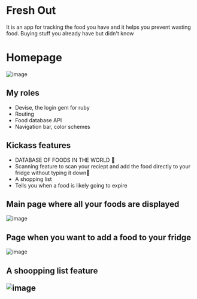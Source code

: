 <h1>Fresh Out</h1>
<p>It is an app for tracking the food you have and it helps you prevent wasting food. Buying stuff you already have but didn't know</p>
<h1>Homepage</h1>

![image](https://user-images.githubusercontent.com/98511262/205536078-55281a1c-338e-4e7f-bde6-ec482898a6c8.png)

<h2>My roles</h2>
<ul>
  <li>Devise, the login gem for ruby</li>
  <li>Routing</li>
  <li>Food database API</li>
  <li>Navigation bar, color schemes</li>
</ul>
<h2>Kickass features</h2>
<ul>
  <li>DATABASE OF FOODS IN THE WORLD 🥚</li>
  <li>Scanning feature to scan your reciept and add the food directly to your fridge without typing it down🧾</li>
  <li>A shopping list</li>
  <li>Tells you when a food is likely going to expire</li>
</ul>
<h2>Main page where all your foods are displayed</h2>

![image](https://user-images.githubusercontent.com/98511262/205536478-342b1d28-35a0-42ad-998b-3dc8ed71f0ec.png)

<h2>Page when you want to add a food to your fridge</h2>

![image](https://user-images.githubusercontent.com/98511262/205536574-4fa1bdd6-6cbd-43cb-af59-b517461c5a17.png)

<h2>A shoopping list feature</li>

![image](https://user-images.githubusercontent.com/98511262/205537186-a213b396-a79a-4e6e-b83a-5a5106dcc074.png)

